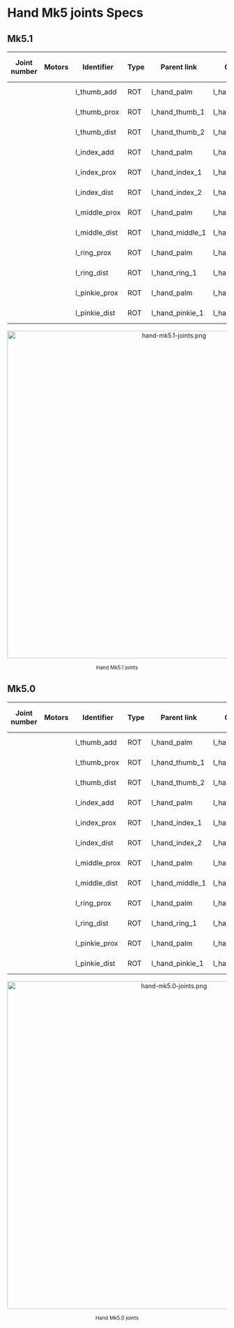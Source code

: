# Hand Mk5 joints Specs

## Mk5.1

| Joint number | Motors | Identifier    | Type | Parent link     | Child link      | HW lower limit | HW upper limit | SW low. l. | SW upp. l. | Notes      |
|--------------|--------|---------------|------|-----------------|-----------------|----------------|----------------|------------|------------|------------|
|              |        | l_thumb_add   | ROT  | l_hand_palm     | l_hand_thumb_1  | 0°             | 100°           |            |            | T1 in fig. |
|              |        | l_thumb_prox  | ROT  | l_hand_thumb_1  | l_hand_thumb_2  | 0°             | 90°            |            |            | T2 in fig. |
|              |        | l_thumb_dist  | ROT  | l_hand_thumb_2  | l_hand_thumb_3  | 0°             | 101.4°         |            |            | T3 in fig. |
|              |        | l_index_add   | ROT  | l_hand_palm     | l_hand_index_1  | 0°             | 15°            |            |            | I1 in fig. |
|              |        | l_index_prox  | ROT  | l_hand_index_1  | l_hand_index_2  | 0°             | 90°            |            |            | I2 in fig. |
|              |        | l_index_dist  | ROT  | l_hand_index_2  | l_hand_index_3  | 0°             | 103.1°         |            |            | I3 in fig. |
|              |        | l_middle_prox | ROT  | l_hand_palm     | l_hand_middle_1 | 0°             | 90°            |            |            | M1 in fig. |
|              |        | l_middle_dist | ROT  | l_hand_middle_1 | l_hand_middle_2 | 0°             | 103.1°         |            |            | M2 in fig. |
|              |        | l_ring_prox   | ROT  | l_hand_palm     | l_hand_ring_1   | 0°             | 90°            |            |            | R1 in fig. |
|              |        | l_ring_dist   | ROT  | l_hand_ring_1   | l_hand_ring_2   | 0°             | 103.1°         |            |            | R2 in fig. |
|              |        | l_pinkie_prox | ROT  | l_hand_palm     | l_hand_pinkie_1 | 0°             | 90°            |            |            | P1 in fig. |
|              |        | l_pinkie_dist | ROT  | l_hand_pinkie_1 | l_hand_pinkie_2 | 0°             | 98.7°          |            |            | P2 in fig. |

<p align="center">
  <img  src=    "../img/hand-mk5.1-joints.png"
        title=  "hand-mk5.1-joints.png"
        width=  "750">
</p>
<p align="center">
  <sub>Hand Mk5.1 joints</sub>
</p>

## Mk5.0

| Joint number | Motors | Identifier    | Type | Parent link     | Child link      | HW lower limit | HW upper limit | SW low. l. | SW upp. l. | Notes      |
|--------------|--------|---------------|------|-----------------|-----------------|----------------|----------------|------------|------------|------------|
|              |        | l_thumb_add   | ROT  | l_hand_palm     | l_hand_thumb_1  | 0°             | 90°            |            |            | T1 in fig. |
|              |        | l_thumb_prox  | ROT  | l_hand_thumb_1  | l_hand_thumb_2  | 0°             | 82.1°          |            |            | T2 in fig. |
|              |        | l_thumb_dist  | ROT  | l_hand_thumb_2  | l_hand_thumb_3  | 0°             | 53.6°          |            |            | T3 in fig. |
|              |        | l_index_add   | ROT  | l_hand_palm     | l_hand_index_1  | 0°             | 15°            |            |            | I1 in fig. |
|              |        | l_index_prox  | ROT  | l_hand_index_1  | l_hand_index_2  | 0°             | 90°            |            |            | I2 in fig. |
|              |        | l_index_dist  | ROT  | l_hand_index_2  | l_hand_index_3  | 0°             | 99.2°          |            |            | I3 in fig. |
|              |        | l_middle_prox | ROT  | l_hand_palm     | l_hand_middle_1 | 0°             | 90°            |            |            | M1 in fig. |
|              |        | l_middle_dist | ROT  | l_hand_middle_1 | l_hand_middle_2 | 0°             | 99.2°          |            |            | M2 in fig. |
|              |        | l_ring_prox   | ROT  | l_hand_palm     | l_hand_ring_1   | 0°             | 90°            |            |            | R1 in fig. |
|              |        | l_ring_dist   | ROT  | l_hand_ring_1   | l_hand_ring_2   | 0°             | 99.2°          |            |            | R2 in fig. |
|              |        | l_pinkie_prox | ROT  | l_hand_palm     | l_hand_pinkie_1 | 0°             | 90°            |            |            | P1 in fig. |
|              |        | l_pinkie_dist | ROT  | l_hand_pinkie_1 | l_hand_pinkie_2 | 0°             | 93.3°          |            |            | P2 in fig. |

<p align="center">
  <img  src=    "../img/hand-mk5.0-joints.png"
        title=  "hand-mk5.0-joints.png"
        width=  "750">
</p>
<p align="center">
  <sub>Hand Mk5.0 joints</sub>
</p>
